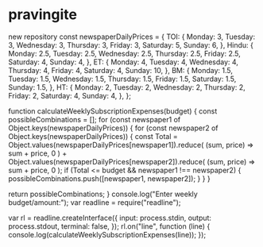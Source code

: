 # pravingite
new repository
const newspaperDailyPrices = {
  TOI: {
    Monday: 3,
    Tuesday: 3,
    Wednesday: 3,
    Thursday: 3,
    Friday: 3,
    Saturday: 5,
    Sunday: 6,
  },
  Hindu: {
    Monday: 2.5,
    Tuesday: 2.5,
    Wednesday: 2.5,
    Thursday: 2.5,
    Friday: 2.5,
    Saturday: 4,
    Sunday: 4,
  },
  ET: {
    Monday: 4,
    Tuesday: 4,
    Wednesday: 4,
    Thursday: 4,
    Friday: 4,
    Saturday: 4,
    Sunday: 10,
  },
  BM: {
    Monday: 1.5,
    Tuesday: 1.5,
    Wednesday: 1.5,
    Thursday: 1.5,
    Friday: 1.5,
    Saturday: 1.5,
    Sunday: 1.5,
  },
  HT: {
    Monday: 2,
    Tuesday: 2,
    Wednesday: 2,
    Thursday: 2,
    Friday: 2,
    Saturday: 4,
    Sunday: 4,
  },
};

function calculateWeeklySubscriptionExpenses(budget) {
  const possibleCombinations = [];
  for (const newspaper1 of Object.keys(newspaperDailyPrices)) {
    for (const newspaper2 of Object.keys(newspaperDailyPrices)) {
      const Total =
        Object.values(newspaperDailyPrices[newspaper1]).reduce(
          (sum, price) => sum + price,
          0
        ) +
        Object.values(newspaperDailyPrices[newspaper2]).reduce(
          (sum, price) => sum + price,
          0
        );
      if (Total <= budget && newspaper1 !== newspaper2) {
        possibleCombinations.push([newspaper1, newspaper2]);
      }
    }
  }

  return possibleCombinations;
}
console.log("Enter weekly budget/amount:");
var readline = require("readline");

var rl = readline.createInterface({
  input: process.stdin,
  output: process.stdout,
  terminal: false,
});
rl.on("line", function (line) {
  console.log(calculateWeeklySubscriptionExpenses(line));
});
